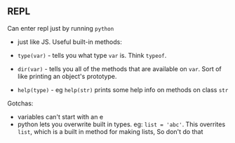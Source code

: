## REPL
Can enter repl just by running `python`
* just like JS.  Useful built-in methods:

* `type(var)` - tells you what type `var` is.  Think `typeof`.
* `dir(var)` - tells you all of the methods that are available on `var`.  Sort of like printing an object's prototype.
* `help(type)` - eg `help(str)` prints some help info on methods on class `str`

Gotchas:

* variables can't start with an e
* python lets you overwrite built in types.  eg: `list = 'abc'`.  This overrites `list`, which is a built in method for making lists, So don't do that
